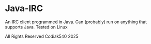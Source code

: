 # Java-IRC
An IRC client programmed in Java. Can (probably) run on anything that supports Java. Tested on Linux

All Rights Reserved Codiak540 2025
